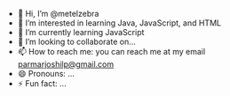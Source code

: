 - 👋 Hi, I’m @metelzebra
- 👀 I’m interested in learning Java, JavaScript, and HTML
- 🌱 I’m currently learning JavaScript
- 💞️ I’m looking to collaborate on...
- 📫 How to reach me: you can reach me at my email parmarjoshilp@gmail.com
- 😄 Pronouns: ...
- ⚡ Fun fact: ...

<!---
metelzebra/metelzebra is a ✨ special ✨ repository because its `README.md` (this file) appears on your GitHub profile.
You can click the Preview link to take a look at your changes.
--->
